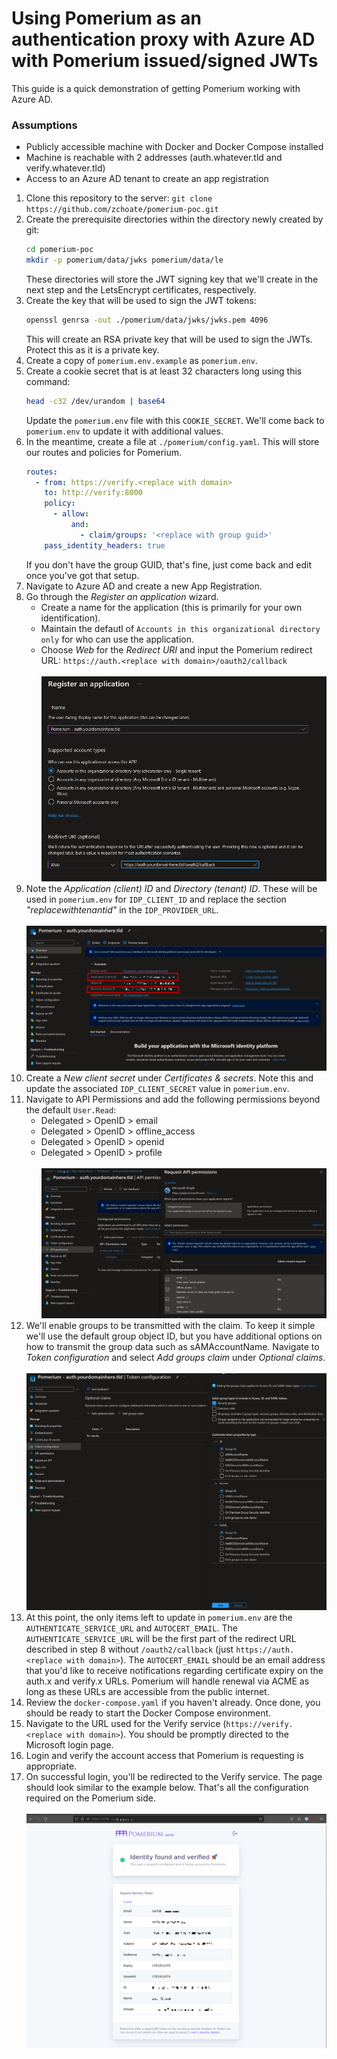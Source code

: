 # Using Pomerium as an authentication proxy with Azure AD with Pomerium issued/signed JWTs

This guide is a quick demonstration of getting Pomerium working with Azure AD.

### Assumptions
- Publicly accessible machine with Docker and Docker Compose installed
- Machine is reachable with 2 addresses (auth.whatever.tld and verify.whatever.tld)
- Access to an Azure AD tenant to create an app registration

1. Clone this repository to the server: `git clone https://github.com/zchoate/pomerium-poc.git`
2. Create the prerequisite directories within the directory newly created by git:
    ```bash
    cd pomerium-poc
    mkdir -p pomerium/data/jwks pomerium/data/le
    ```
    These directories will store the JWT signing key that we'll create in the next step and the LetsEncrypt certificates, respectively.
3. Create the key that will be used to sign the JWT tokens:
    ```bash
    openssl genrsa -out ./pomerium/data/jwks/jwks.pem 4096
    ```
    This will create an RSA private key that will be used to sign the JWTs. Protect this as it is a private key.
4. Create a copy of `pomerium.env.example` as `pomerium.env`.
5. Create a cookie secret that is at least 32 characters long using this command:
    ```bash
    head -c32 /dev/urandom | base64
    ```
    Update the `pomerium.env` file with this `COOKIE_SECRET`. We'll come back to `pomerium.env` to update it with additional values.
6. In the meantime, create a file at `./pomerium/config.yaml`. This will store our routes and policies for Pomerium.
    ```yaml
    routes:
      - from: https://verify.<replace with domain>
        to: http://verify:8000
        policy:
          - allow:
              and:
                - claim/groups: '<replace with group guid>'
        pass_identity_headers: true
    ```
    If you don't have the group GUID, that's fine, just come back and edit once you've got that setup.
7. Navigate to Azure AD and create a new App Registration.
8. Go through the *Register an application* wizard.
    - Create a name for the application (this is primarily for your own identification).
    - Maintain the defautl of `Accounts in this organizational directory only` for who can use the application.
    - Choose *Web* for the *Redirect URI* and input the Pomerium redirect URL: `https://auth.<replace with domain>/oauth2/callback`
    </br></br>![Register an Application Wizard](./assets/8/register-an-application.png)
9. Note the *Application (client) ID* and *Directory (tenant) ID*. These will be used in `pomerium.env` for `IDP_CLIENT_ID` and replace the section *"replacewithtenantid"* in the `IDP_PROVIDER_URL`. </br></br>![App Registration Details](./assets/9/app-registration-details.png)
10. Create a *New client secret* under *Certificates & secrets*. Note this and update the associated `IDP_CLIENT_SECRET` value in `pomerium.env`.
11. Navigate to API Permissions and add the following permissions beyond the default `User.Read`: 
    - Delegated > OpenID > email
    - Delegated > OpenID > offline_access
    - Delegated > OpenID > openid
    - Delegated > OpenID > profile
    </br></br>
    ![API Permissions](./assets/11/api-permissions.png)
12. We'll enable groups to be transmitted with the claim. To keep it simple we'll use the default group object ID, but you have additional options on how to transmit the group data such as sAMAccountName. Navigate to *Token configuration* and select *Add groups claim* under *Optional claims*. </br></br>![Optional Claims > Groups Claims](./assets/12/groups-claims.png)
13. At this point, the only items left to update in `pomerium.env` are the `AUTHENTICATE_SERVICE_URL` and `AUTOCERT_EMAIL`. The `AUTHENTICATE_SERVICE_URL` will be the first part of the redirect URL described in step 8 without `/oauth2/callback` (just `https://auth.<replace with domain>`). The `AUTOCERT_EMAIL` should be an email address that you'd like to receive notifications regarding certificate expiry on the auth.x and verify.x URLs. Pomerium will handle renewal via ACME as long as these URLs are accessible from the public internet.
14. Review the `docker-compose.yaml` if you haven't already. Once done, you should be ready to start the Docker Compose environment.
15. Navigate to the URL used for the Verify service (`https://verify.<replace with domain>`). You should be promptly directed to the Microsoft login page.
16. Login and verify the account access that Pomerium is requesting is appropriate.
17. On successful login, you'll be redirected to the Verify service. The page should look similar to the example below. That's all the configuration required on the Pomerium side. </br></br>![Pomerium Verify Service page](./assets/17/verify-service.png)